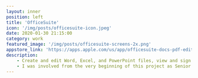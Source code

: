 ```yaml
---
layout: inner
position: left
title: 'OfficeSuite'
icon: '/img/posts/officesuite-icon.jpeg'
date: 2020-01-30 21:15:00
category: work
featured_image: '/img/posts/officesuite-screens-2x.png'
appstore_link: 'https://apps.apple.com/us/app/officesuite-docs-pdf-editor/id924005506'
description:
    - Create and edit Word, Excel, and PowerPoint files, view and sign PDFs. Compatible with Microsoft Office.
    - I was involved from the very beginning of this project as Senior iOS developer and team leader of the Spreadsheet for iOS component. My main contributions were the design and development of the document persistence, formula calculation, and monetization modules. Afterward, I took the responsibility to supervise the entire OfficeSuite iOS team.
---
```

